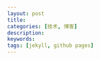 ```yaml
---
layout: post
title: 
categories: [技术, 博客]
description: 
keywords: 
tags: [jekyll, github pages]
---
```


